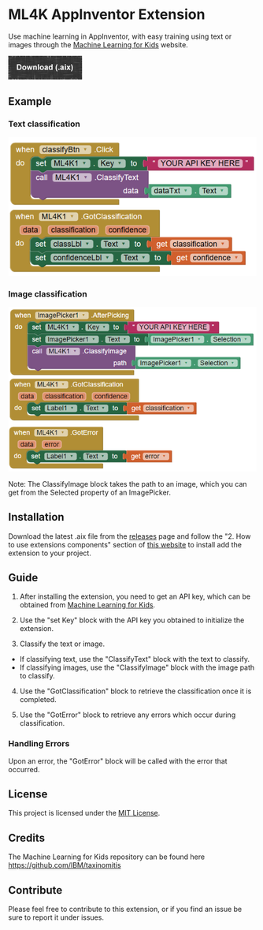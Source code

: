 # ML4K AppInventor Extension
Use machine learning in AppInventor, with easy training using text or images through the [Machine Learning for Kids](https://machinelearningforkids.co.uk/) website.

[![Download (.aix)](examples/download.png)](https://github.com/kylecorry31/ML4K-AI-Extension/releases/download/v0.5.1-beta/ML4K.aix)

## Example

### Text classification
![ML4K Text Example](examples/ml4k-text.PNG)

### Image classification
![ML4K Image Example](examples/ml4k-image.PNG)

Note: The ClassifyImage block takes the path to an image, which you can get from the Selected property of an ImagePicker.

## Installation
Download the latest .aix file from the [releases](https://github.com/kylecorry31/ML4K-AI-Extension/releases) page and follow the "2. How to use extensions components" section of [this website](http://ai2.appinventor.mit.edu/reference/other/extensions.html) to install add the extension to your project.

## Guide
1. After installing the extension, you need to get an API key, which can be obtained from [Machine Learning for Kids](https://machinelearningforkids.co.uk/).

2. Use the "set Key" block with the API key you obtained to initialize the extension.

3. Classify the text or image.
  * If classifying text, use the "ClassifyText" block with the text to classify.
  * If classifying images, use the "ClassifyImage" block with the image path to classify.

4. Use the "GotClassification" block to retrieve the classification once it is completed.

5. Use the "GotError" block to retrieve any errors which occur during classification.

### Handling Errors
Upon an error, the "GotError" block will be called with the error that occurred.

## License
This project is licensed under the [MIT License](LICENSE).

## Credits
The Machine Learning for Kids repository can be found here https://github.com/IBM/taxinomitis

## Contribute
Please feel free to contribute to this extension, or if you find an issue be sure to report it under issues.
